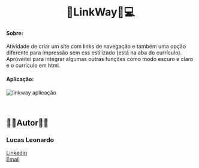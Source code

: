 <h1 align="center">📌LinkWay📌💻</h1>

<h4>Sobre:</h4> Atividade de criar um site com links de navegação e também uma opção diferente para impressão sem css estilizado (está na aba do currículo).
Aproveitei para integrar algumas outras funções como modo escuro e claro e o curriculo em html.

<br/>

<h4>Aplicação:</h4>

![linkway aplicação](https://user-images.githubusercontent.com/61885918/198203332-0868c06e-1994-48fb-b0b1-9123046b4cac.jpg)


<br />
<h2>🧔🏻Autor🧔🏻</h2>

<h3>Lucas Leonardo</h3>

[Linkedin](https://www.linkedin.com/in/caslujpg/)</br>
[Email](caslujpg@gmail.com)
